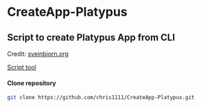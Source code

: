 # CreateApp-Platypus
## Script to create Platypus App from CLI
Credit: [sveinbjorn.org](https://sveinbjorn.org/files/manpages/platypus.man.html)

[Script tool](https://github.com/chris1111/CreateApp-Platypus/blob/main/CreateApp%20Platypus.tool)
#### Clone repository
```bash
git clone https://github.com/chris1111/CreateApp-Platypus.git
```
